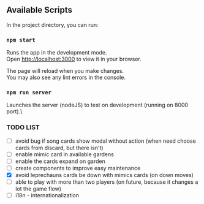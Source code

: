 ## Available Scripts
In the project directory, you can run:

### `npm start`
Runs the app in the development mode.\
Open [http://localhost:3000](http://localhost:3000) to view it in your browser.

The page will reload when you make changes.\
You may also see any lint errors in the console.

### `npm run server`
Launches the server (nodeJS) to test on development (running on 8000 port).\

### TODO LIST

- [ ] avoid bug if song cards show modal without action (when need choose cards from discard, but there isn't)
- [ ] enable mimic card in available gardens
- [ ] enable the cards expand on garden
- [ ] create components to improve easy maintenance
- [x] avoid leprechauns cards be down with mimics cards (on down moves)
- [ ] able to play with more than two players (on future, because it changes a lot the game flow)
- [ ] i18n - internationalization